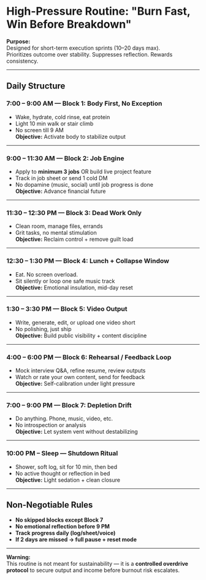 # High-Pressure Routine: "Burn Fast, Win Before Breakdown"

**Purpose:**  
Designed for short-term execution sprints (10–20 days max).  
Prioritizes outcome over stability. Suppresses reflection. Rewards consistency.

---

## **Daily Structure**

### **7:00 – 9:00 AM — Block 1: Body First, No Exception**
- Wake, hydrate, cold rinse, eat protein
- Light 10 min walk or stair climb
- No screen till 9 AM  
**Objective:** Activate body to stabilize output

---

### **9:00 – 11:30 AM — Block 2: Job Engine**
- Apply to **minimum 3 jobs** OR build live project feature
- Track in job sheet or send 1 cold DM
- No dopamine (music, social) until job progress is done  
**Objective:** Advance financial future

---

### **11:30 – 12:30 PM — Block 3: Dead Work Only**
- Clean room, manage files, errands
- Grit tasks, no mental stimulation  
**Objective:** Reclaim control + remove guilt load

---

### **12:30 – 1:30 PM — Block 4: Lunch + Collapse Window**
- Eat. No screen overload.
- Sit silently or loop one safe music track  
**Objective:** Emotional insulation, mid-day reset

---

### **1:30 – 3:30 PM — Block 5: Video Output**
- Write, generate, edit, or upload one video short
- No polishing, just ship  
**Objective:** Build public visibility + content discipline

---

### **4:00 – 6:00 PM — Block 6: Rehearsal / Feedback Loop**
- Mock interview Q&A, refine resume, review outputs
- Watch or rate your own content, send for feedback  
**Objective:** Self-calibration under light pressure

---

### **7:00 – 9:00 PM — Block 7: Depletion Drift**
- Do anything. Phone, music, video, etc.
- No introspection or analysis  
**Objective:** Let system vent without destabilizing

---

### **10:00 PM – Sleep — Shutdown Ritual**
- Shower, soft log, sit for 10 min, then bed
- No active thought or reflection in bed  
**Objective:** Light sedation + clean closure

---

## **Non-Negotiable Rules**
- **No skipped blocks except Block 7**
- **No emotional reflection before 9 PM**
- **Track progress daily (log/sheet/voice)**
- **If 2 days are missed → full pause + reset mode**

---

**Warning:**  
This routine is not meant for sustainability — it is a **controlled overdrive protocol** to secure output and income before burnout risk escalates.